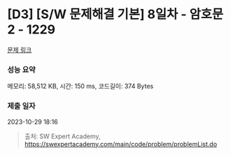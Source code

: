 # [D3] [S/W 문제해결 기본] 8일차 - 암호문2 - 1229 

[문제 링크](https://swexpertacademy.com/main/code/problem/problemDetail.do?contestProbId=AV14yIsqAHYCFAYD) 

### 성능 요약

메모리: 58,512 KB, 시간: 150 ms, 코드길이: 374 Bytes

### 제출 일자

2023-10-29 18:16



> 출처: SW Expert Academy, https://swexpertacademy.com/main/code/problem/problemList.do